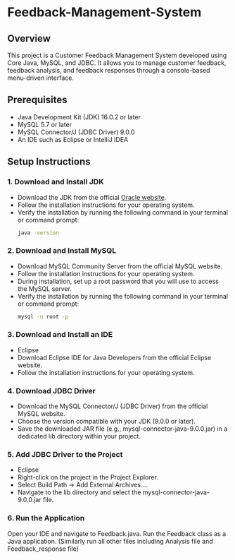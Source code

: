 # Feedback-Management-System

## Overview

This project is a Customer Feedback Management System developed using Core Java, MySQL, and JDBC. It allows you to manage customer feedback, feedback analysis, and feedback responses through a console-based menu-driven interface.

## Prerequisites

- Java Development Kit (JDK) 16.0.2 or later
- MySQL 5.7 or later
- MySQL Connector/J (JDBC Driver) 9.0.0
- An IDE such as Eclipse or IntelliJ IDEA

## Setup Instructions

### 1. Download and Install JDK

- Download the JDK from the official [Oracle website](https://www.oracle.com/java/technologies/javase-jdk16-downloads.html).
- Follow the installation instructions for your operating system.
- Verify the installation by running the following command in your terminal or command prompt:
  ```bash
  java -version

### 2. Download and Install MySQL
- Download MySQL Community Server from the official MySQL website.
- Follow the installation instructions for your operating system.
- During installation, set up a root password that you will use to access the MySQL server.
- Verify the installation by running the following command in your terminal or command prompt:
  ```bash
  mysql -u root -p

### 3. Download and Install an IDE
- Eclipse
- Download Eclipse IDE for Java Developers from the official Eclipse website.
- Follow the installation instructions for your operating system.

### 4. Download JDBC Driver
- Download the MySQL Connector/J (JDBC Driver) from the official MySQL website.
- Choose the version compatible with your JDK (9.0.0 or later).
- Save the downloaded JAR file (e.g., mysql-connector-java-9.0.0.jar) in a dedicated lib directory within your project.

### 5. Add JDBC Driver to the Project
- Eclipse
- Right-click on the project in the Project Explorer.
- Select Build Path -> Add External Archives....
- Navigate to the lib directory and select the mysql-connector-java-9.0.0.jar file.

### 6. Run the Application
Open your IDE and navigate to Feedback.java.
Run the Feedback class as a Java application.
(Similarly run all other files including Analysis file and Feedback_response file)
